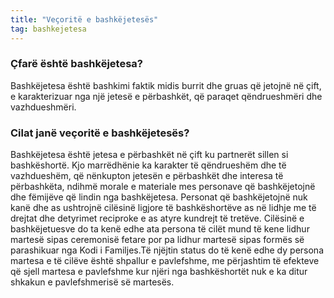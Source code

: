 ```yaml
---
title: "Veçoritë e bashkëjetesës"
tag: bashkejetesa
---
```


### Çfarë është bashkëjetesa?

Bashkëjetesa është bashkimi faktik midis burrit dhe gruas që jetojnë në çift, e karakterizuar nga një jetesë e përbashkët, që paraqet qëndrueshmëri dhe vazhdueshmëri.

### Cilat janë veçoritë e bashkëjetesës?

Bashkëjetesa është jetesa e përbashkët në çift ku partnerët sillen si bashkëshortë. Kjo marrëdhënie ka karakter të qëndrueshëm dhe të vazhdueshëm, që nënkupton jetesën e përbashkët dhe interesa të përbashkëta, ndihmë morale e materiale mes personave që bashkëjetojnë dhe fëmijëve që lindin nga bashkëjetesa. Personat që bashkëjetojnë nuk kanë dhe as ushtrojnë cilësinë ligjore të bashkëshortëve as në lidhje me të drejtat dhe detyrimet reciproke e as atyre kundrejt të tretëve. 
Cilësinë e bashkëjetuesve do ta kenë edhe ata persona të cilët mund të kene lidhur martesë sipas ceremonisë fetare por pa lidhur martesë sipas formës së parashikuar nga Kodi i Familjes.Të njëjtin status do të kenë edhe dy persona martesa e të cilëve është shpallur e pavlefshme, me përjashtim të efekteve që sjell martesa e pavlefshme kur njëri nga bashkëshortët nuk e ka ditur shkakun e pavlefshmerisë së martesës.


